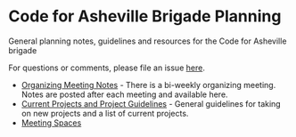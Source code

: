 # Code for Asheville Brigade Planning
General planning notes, guidelines and resources for the Code for Asheville brigade

For questions or comments, please file an issue [here](https://github.com/CodeForAsheville/brigade-planning/issues).

* [Organizing Meeting Notes](meeting-notes/organizing-meeting-notes.md) - There is a bi-weekly organizing meeting. Notes are posted after each meeting and available here.
* [Current Projects and Project Guidelines](projects/README.md) - General guidelines for taking on new projects and a list of current projects.
* [Meeting Spaces](./meeting-spaces/README.md)
